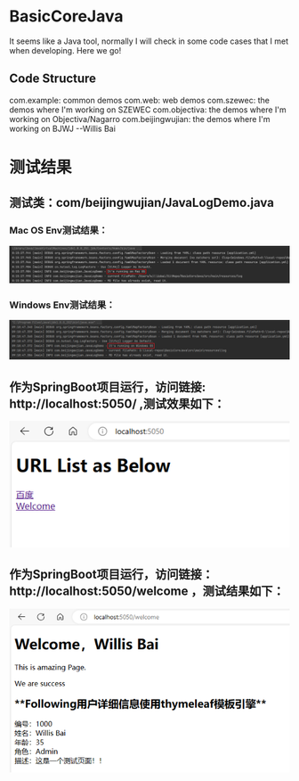 # BasicCoreJava

It seems like a Java tool, normally I will check in some code cases that I met when developing.
Here we go!

## Code Structure
com.example: common demos
com.web: web demos
com.szewec: the demos where I'm working on SZEWEC
com.objectiva: the demos where I'm working on Objectiva/Nagarro
com.beijingwujian: the demos where I'm working on BJWJ
                                                                         --Willis Bai


# 测试结果
## 测试类：com/beijingwujian/JavaLogDemo.java
### Mac OS Env测试结果：
![img.png](src/main/resources/static/image/img.png)
### Windows Env测试结果：
![img_1.png](src/main/resources/static/image/img_1.png)
## 作为SpringBoot项目运行，访问链接: http://localhost:5050/ ,测试效果如下：
![img_5.png](src/main/resources/static/image/img_5.png)
## 作为SpringBoot项目运行，访问链接：http://localhost:5050/welcome ，测试结果如下：
![img_4.png](src/main/resources/static/image/img_4.png)
